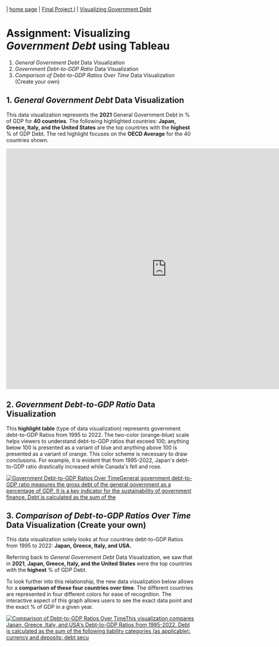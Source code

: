 | [home page](https://ellenasakai.github.io/sakaiportfolio/) |  [Final Project I](final-project-part-one) | [Visualizing Government Debt](dataviz2)

# Assignment: Visualizing *Government Debt* using Tableau
  1. *General Government Debt* Data Visualization
  2. *Government Debt-to-GDP Ratio* Data Visualization
  3. *Comparison of Debt-to-GDP Ratios Over Time* Data Visualization (Create your own)


## 1. *General Government Debt* Data Visualization
This data visualization represents the **2021** General Government Debt in % of GDP for **40 countries**. The following highlighted countries: **Japan, Greece, Italy, and the United States** are the top countries with the **highest** % of GDP Debt. The red highlight focuses on the **OECD Average** for the 40 countries shown.

<iframe src="https://data.oecd.org/chart/7faB" width="860" height="645" style="border: 0" mozallowfullscreen="true" webkitallowfullscreen="true" allowfullscreen="true"><a href="https://data.oecd.org/chart/7faB" target="_blank">OECD Chart: General government debt, Total, % of GDP, Annual, 2021</a></iframe>

## 2. *Government Debt-to-GDP Ratio* Data Visualization
This **highlight table** (type of data visualization) represents government debt-to-GDP Ratios from 1995 to 2022. The two-color (orange-blue) scale  helps viewers to understand debt-to-GDP ratios that exceed 100; anything below 100 is presented as a variant of blue and anything above 100 is presented as a variant of orange. This color scheme is necessary to draw conclusions. For example, it is evident that from 1995-2022, Japan's debt-to-GDP ratio drastically increased while Canada's fell and rose.

<div class='tableauPlaceholder' id='viz1699411878882' style='position: relative'><noscript><a href='#'><img alt='Government Debt-to-GDP Ratios Over TimeGeneral government debt-to-GDP ratio measures the gross debt of the general government as a percentage of GDP. It is a key indicator for the sustainability of government finance. Debt is calculated as the sum of the ' src='https:&#47;&#47;public.tableau.com&#47;static&#47;images&#47;Ge&#47;GeneralGovernmentDebt&#47;Sheet1&#47;1_rss.png' style='border: none' /></a></noscript><object class='tableauViz'  style='display:none;'><param name='host_url' value='https%3A%2F%2Fpublic.tableau.com%2F' /> <param name='embed_code_version' value='3' /> <param name='site_root' value='' /><param name='name' value='GeneralGovernmentDebt&#47;Sheet1' /><param name='tabs' value='no' /><param name='toolbar' value='yes' /><param name='static_image' value='https:&#47;&#47;public.tableau.com&#47;static&#47;images&#47;Ge&#47;GeneralGovernmentDebt&#47;Sheet1&#47;1.png' /> <param name='animate_transition' value='yes' /><param name='display_static_image' value='yes' /><param name='display_spinner' value='yes' /><param name='display_overlay' value='yes' /><param name='display_count' value='yes' /><param name='language' value='en-US' /><param name='filter' value='publish=yes' /></object></div>                
<script type='text/javascript'>                   
  var divElement = document.getElementById('viz1699411878882');             
  var vizElement = divElement.getElementsByTagName('object')[0];         
  vizElement.style.width='100%';vizElement.style.height=(divElement.offsetWidth*0.75)+'px';       
  var scriptElement = document.createElement('script');                 
  scriptElement.src = 'https://public.tableau.com/javascripts/api/viz_v1.js';       
  vizElement.parentNode.insertBefore(scriptElement, vizElement);              
</script>

## 3. *Comparison of Debt-to-GDP Ratios Over Time* Data Visualization (Create your own)
This data visualization solely looks at four countries debt-to-GDP Ratios from 1995 to 2022: **Japan, Greece, Italy, and USA.** 

Referring back to *General Government Debt* Data Visualization, we saw that in **2021**, **Japan, Greece, Italy, and the United States** were the top countries with the **highest** % of GDP Debt. 

To look further into this relationship, the new data visualization below allows for a **comparison of these four countries over time**. The different countries are represented in four different colors for ease of recognition. The interactive aspect of this graph allows users to see the exact data point and the exact % of GDP in a given year.

<div class='tableauPlaceholder' id='viz1699411562331' style='position: relative'><noscript><a href='#'><img alt='Comparison of Debt-to-GDP Ratios Over TimeThis visualization compares Japan, Greece, Italy, and USA&#39;s Debt-to-GDP Ratios from 1995-2022. Debt is calculated as the sum of the following liability categories (as applicable): currency and deposits; debt secu ' src='https:&#47;&#47;public.tableau.com&#47;static&#47;images&#47;Co&#47;ComparisonofDebt-to-GDP&#47;Sheet1&#47;1_rss.png' style='border: none' /></a></noscript><object class='tableauViz'  style='display:none;'><param name='host_url' value='https%3A%2F%2Fpublic.tableau.com%2F' /> <param name='embed_code_version' value='3' /> <param name='site_root' value='' /><param name='name' value='ComparisonofDebt-to-GDP&#47;Sheet1' /><param name='tabs' value='no' /><param name='toolbar' value='yes' /><param name='static_image' value='https:&#47;&#47;public.tableau.com&#47;static&#47;images&#47;Co&#47;ComparisonofDebt-to-GDP&#47;Sheet1&#47;1.png' /> <param name='animate_transition' value='yes' /><param name='display_static_image' value='yes' /><param name='display_spinner' value='yes' /><param name='display_overlay' value='yes' /><param name='display_count' value='yes' /><param name='language' value='en-US' /><param name='filter' value='publish=yes' /></object></div>               
<script type='text/javascript'>                   
  var divElement = document.getElementById('viz1699411562331');              
  var vizElement = divElement.getElementsByTagName('object')[0];             
  vizElement.style.width='100%';vizElement.style.height=(divElement.offsetWidth*0.75)+'px';       
  var scriptElement = document.createElement('script');                  
  scriptElement.src = 'https://public.tableau.com/javascripts/api/viz_v1.js';         
  vizElement.parentNode.insertBefore(scriptElement, vizElement);              
</script>

